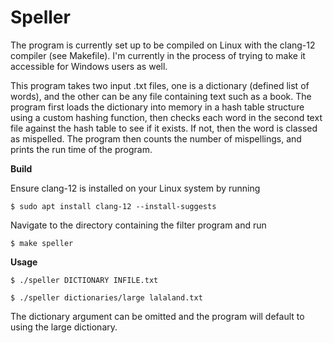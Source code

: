# Speller

The program is currently set up to be compiled on Linux with the clang-12 compiler (see Makefile). I'm currently in the process of trying to make it accessible for Windows users as well.

This program takes two input .txt files, one is a dictionary (defined list of words), and the other can be any file containing text such as  a book. The program first loads the dictionary into memory in a hash table structure using a custom hashing function, then checks each word in the second text file against the hash table to see if it exists. If not, then the word is classed as mispelled. The program then counts the number of mispellings, and prints the run time of the program.

**Build**

Ensure clang-12 is installed on your Linux system by running
```shell
$ sudo apt install clang-12 --install-suggests
```
Navigate to the directory containing the filter program and run
```shell
$ make speller
```
**Usage**
```shell
$ ./speller DICTIONARY INFILE.txt
```
```shell
$ ./speller dictionaries/large lalaland.txt
```
The dictionary argument can be omitted and the program will default to using the large dictionary. 

